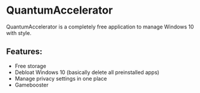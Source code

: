 # QuantumAccelerator

QuantumAccelerator is a completely free application to manage Windows 10 with style.

## Features:
   * Free storage
   * Debloat Windows 10 (basically delete all preinstalled apps)
   * Manage privacy settings in one place
   * Gamebooster


